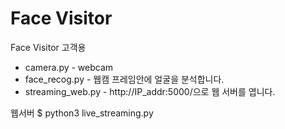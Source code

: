 # Face Visitor

Face Visitor 고객용

* camera.py - webcam
* face_recog.py - 웹캠 프레임안에 얼굴을 분석합니다.
* streaming_web.py - http://IP_addr:5000/으로 웹 서버를 엽니다. 

웹서버 
$ python3 live_streaming.py
